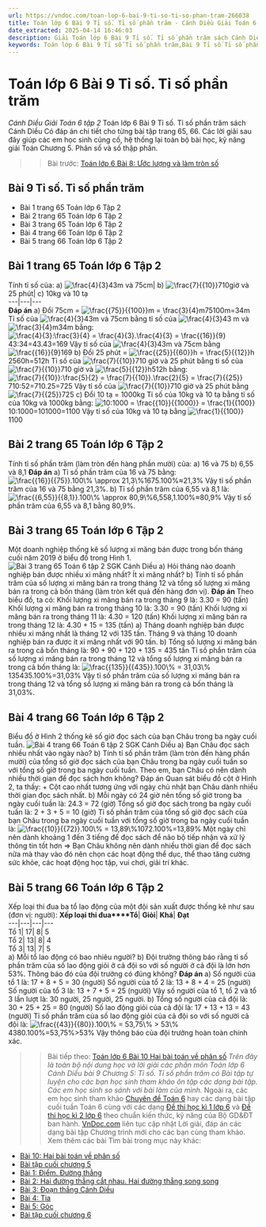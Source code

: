 ```yaml
---
url: https://vndoc.com/toan-lop-6-bai-9-ti-so-ti-so-phan-tram-266038
title: Toán lớp 6 Bài 9 Tỉ số. Tỉ số phần trăm - Cánh Diều Giải Toán 6 tập 2 - VnDoc.com
date_extracted: 2025-04-14 16:46:03
description: Giải Toán lớp 6 Bài 9 Tỉ số. Tỉ số phần trăm sách Cánh Diều tập 2 đầy đủ lời giải cho từng bài tập để các em học sinh củng cố kỹ năng giải Toán.
keywords: Toán lớp 6 Bài 9 Tỉ số Tỉ số phần trăm,Bài 9 Tỉ số Tỉ số phần trăm,toán 6,toán lớp 6,giải toán lớp 6,giải toán 6,toán lớp 6 cánh diều,toán 6 cánh diều,giải toán 6 tập 2 cánh diều,giải toán lớp 6 cánh diều,Bài 9 Tỉ số Tỉ số phần trăm cánh diều,Toán lớp 6 Bài 9 Tỉ số Tỉ số phần trăm cánh diều
---
```


# Toán lớp 6 Bài 9 Tỉ số. Tỉ số phần trăm
 _Cánh Diều Giải Toán 6 tập 2_
Toán lớp 6 Bài 9 Tỉ số. Tỉ số phần trăm sách Cánh Diều Có đáp án chi tiết cho từng bài tập trang 65, 66. Các lời giải sau đây giúp các em học sinh củng cố, hệ thống lại toàn bộ bài học, kỹ năng giải Toán Chương 5. Phân số và số thập phân.
>> Bài trước: [Toán lớp 6 Bài 8: Ước lượng và làm tròn số ](<https://vndoc.com/toan-lop-6-bai-8-uoc-luong-va-lam-tron-so-266037>)
## **Bài 9 Tỉ số. Tỉ số phần trăm**
  * Bài 1 trang 65 Toán lớp 6 Tập 2
  * Bài 2 trang 65 Toán lớp 6 Tập 2
  * Bài 3 trang 65 Toán lớp 6 Tập 2
  * Bài 4 trang 66 Toán lớp 6 Tập 2
  * Bài 5 trang 66 Toán lớp 6 Tập 2

## **Bài 1 trang 65 Toán lớp 6 Tập 2**
Tính tỉ số của:
a\) ![\\frac{4}{3}](https://i.vdoc.vn/data/image/blank.png)43m và 75cm| b\) ![\\frac{7}{{10}}](https://i.vdoc.vn/data/image/blank.png)710giờ và 25 phút| c\) 10kg và 10 tạ  
---|---|---  
**Đáp án**
a\) Đổi 75cm = ![\\frac{{75}}{{100}}m = \\frac{3}{4}m](https://i.vdoc.vn/data/image/blank.png)75100m=34m
Tỉ số của ![\\frac{4}{3}](https://i.vdoc.vn/data/image/blank.png)43m và 75cm bằng tỉ số của ![\\frac{4}{3}](https://i.vdoc.vn/data/image/blank.png)43 m và ![\\frac{3}{4}m](https://i.vdoc.vn/data/image/blank.png)34m bằng:
![\\frac{4}{3}:\\frac{3}{4} = \\frac{4}{3}.\\frac{4}{3} = \\frac{{16}}{9}](https://i.vdoc.vn/data/image/blank.png)43:34=43.43=169
Vậy tỉ số của ![\\frac{4}{3}](https://i.vdoc.vn/data/image/blank.png)43m và 75cm bằng ![\\frac{{16}}{9}](https://i.vdoc.vn/data/image/blank.png)169
b\) Đổi 25 phút = ![\\frac{{25}}{{60}}h = \\frac{5}{{12}}h](https://i.vdoc.vn/data/image/blank.png)2560h=512h
Tỉ số của ![\\frac{7}{{10}}](https://i.vdoc.vn/data/image/blank.png)710 giờ và 25 phút bằng tỉ số của ![\\frac{7}{{10}}](https://i.vdoc.vn/data/image/blank.png)710 giờ và ![\\frac{5}{{12}}h](https://i.vdoc.vn/data/image/blank.png)512h bằng:
![\\frac{7}{{10}}:\\frac{5}{2} = \\frac{7}{{10}}.\\frac{2}{5} = \\frac{7}{{25}}](https://i.vdoc.vn/data/image/blank.png)710:52=710.25=725
Vậy tỉ số của ![\\frac{7}{{10}}](https://i.vdoc.vn/data/image/blank.png)710 giờ và 25 phút bằng ![\\frac{7}{{25}}](https://i.vdoc.vn/data/image/blank.png)725
c\) Đổi 10 tạ = 1000kg
Tỉ số của 10kg và 10 tạ bằng tỉ số của 10kg và 1000kg bằng:
![10:1000 = \\frac{{10}}{{1000}} = \\frac{1}{{100}}](https://i.vdoc.vn/data/image/blank.png)10:1000=101000=1100
Vậy tỉ số của 10kg và 10 tạ bằng ![\\frac{1}{{100}}](https://i.vdoc.vn/data/image/blank.png)1100
## **Bài 2 trang 65 Toán lớp 6 Tập 2**
Tính tỉ số phần trăm \(làm tròn đến hàng phần mười\) của:
a\) 16 và 75
b\) 6,55 và 8,1
**Đáp án**
a\) Tỉ số phần trăm của 16 và 75 bằng:
![\\frac{{16}}{{75}}.100\\%  \\approx 21,3\\%](https://i.vdoc.vn/data/image/blank.png)1675.100%≈21,3%
Vậy tỉ số phần trăm của 16 và 75 bằng 21,3%.
b\) Tỉ số phần trăm của 6,55 và 8,1 là:
![\\frac{{6,55}}{{8,1}}.100\\%  \\approx 80,9\\%](https://i.vdoc.vn/data/image/blank.png)6,558,1.100%≈80,9%
Vậy tỉ số phần trăm của 6,55 và 8,1 bằng 80,9%.
## **Bài 3 trang 65 Toán lớp 6 Tập 2**
Một doanh nghiệp thống kê số lượng xi măng bán được trong bốn tháng cuối năm 2019 ở biểu đồ trong Hình 1.
![Bài 3 trang 65 Toán 6 tập 2 SGK Cánh Diều](https://i.vdoc.vn/data/image/2022/05/22/giai-Bai-3-trang-65-Toan-6-tap-2-SGK-Canh-Dieu.png)
a\) Hỏi tháng nào doanh nghiệp bán được nhiều xi măng nhất? Ít xi măng nhất?
b\) Tính tỉ số phần trăm của số lượng xi măng bán ra trong tháng 12 và tổng số lượng xi măng bán ra trong cả bốn tháng \(làm tròn kết quả đến hàng đơn vị\).
**Đáp án**
Theo biểu đồ, ta có:
Khối lượng xi măng bán ra trong tháng 9 là:
3.30 = 90 \(tấn\)
Khối lượng xi măng bán ra trong tháng 10 là:
3.30 = 90 \(tấn\)
Khối lượng xi măng bán ra trong tháng 11 là:
4.30 = 120 \(tấn\)
Khối lượng xi măng bán ra trong tháng 12 là:
4.30 + 15 = 135 \(tấn\)
a\) Tháng doanh nghiệp bán được nhiều xi măng nhất là tháng 12 với 135 tấn.
Tháng 9 và tháng 10 doanh nghiệp bán ra được ít xi măng nhất với 90 tấn.
b\) Tổng số lượng xi măng bán ra trong cả bốn tháng là:
90 + 90 + 120 + 135 = 435 tấn
Tỉ số phần trăm của số lượng xi măng bán ra trong tháng 12 và tổng số lượng xi măng bán ra trong cả bốn tháng là:
![\\frac{{135}}{{435}}.100\\%  = 31,03\\%](https://i.vdoc.vn/data/image/blank.png)135435.100%=31,03%
Vậy tỉ số phần trăm của số lượng xi măng bán ra trong tháng 12 và tổng số lượng xi măng bán ra trong cả bốn tháng là 31,03%.
## **Bài 4 trang 66 Toán lớp 6 Tập 2**
Biểu đồ ở Hình 2 thống kê số giờ đọc sách của bạn Châu trong ba ngày cuối tuần.
![Bài 4 trang 66 Toán 6 tập 2 SGK Cánh Diều](https://i.vdoc.vn/data/image/2022/05/22/giai-Bai-4-trang-66-Toan-6-tap-2-SGK-Canh-Dieu.png)
a\) Bạn Châu đọc sách nhiều nhất vào ngày nào?
b\) Tính tỉ số phần trăm \(làm tròn đến hàng phần mười\) của tổng số giờ đọc sách của bạn Châu trong ba ngày cuối tuần so với tổng số giờ trong ba ngày cuối tuần. Theo em, bạn Châu có nên dành nhiều thời gian để đọc sách hơn không?
Đáp án
Quan sát biểu đồ cột ở Hình 2, ta thấy:
\+ Cột cao nhất tương ứng với ngày chủ nhật bạn Châu dành nhiều thời gian đọc sách nhất.
b\) Mỗi ngày có 24 giờ nên tổng số giờ trong ba ngày cuối tuần là:
24.3 = 72 \(giờ\)
Tổng số giờ đọc sách trong ba ngày cuối tuần là:
2 + 3 + 5 = 10 \(giờ\)
Tỉ số phần trăm của tổng số giờ đọc sách của bạn Châu trong ba ngày cuối tuần với tổng số giờ trong ba ngày cuối tuần là:
![\\frac{{10}}{{72}}.100\\%  = 13,89\\%](https://i.vdoc.vn/data/image/blank.png)1072.100%=13,89%
Một ngày chỉ nên dành khoảng 1 đến 3 tiếng để đọc sách để não bộ tiếp nhận và xử lý thông tin tốt hơn
=> Bạn Châu không nên dành nhiều thời gian để đọc sách nữa mà thay vào đó nên chọn các hoạt động thể dục, thể thao tăng cường sức khỏe, các hoạt động học tập, vui chơi, giải trí khác.
## **Bài 5 trang 66 Toán lớp 6 Tập 2**
Xếp loại thi đua ba tổ lao động của một đội sản xuất được thống kê như sau \(đơn vị: người\):
**Xếp loại thi đua****Tổ**| **Giỏi**| **Khá**| **Đạt**  
---|---|---|---  
Tổ 1| 17| 8| 5  
Tổ 2| 13| 8| 4  
Tổ 3| 13| 7| 5  
a\) Mỗi tổ lao động có bao nhiêu người?
b\) Đội trưởng thông báo rằng tỉ số phần trăm của số lao động giỏi ở cả đội so với số người ở cả đội là lớn hơn 53%. Thông báo đó của đội trưởng có đúng không?
**Đáp án**
a\) Số người của tổ 1 là: 17 + 8 + 5 = 30 \(người\)
Số người của tổ 2 là: 13 + 8 + 4 = 25 \(người\)
Số người của tổ 3 là: 13 + 7 + 5 = 25 \(người\)
Vậy số người của tổ 1, tổ 2 và tổ 3 lần lượt là: 30 người, 25 người, 25 người.
b\) Tổng số người của cả đội là: 30 + 25 + 25 = 80 \(người\)
Số lao động giỏi của cả đội là: 17 + 13 + 13 = 43 \(người\)
Tỉ số phần trăm của số lao động giỏi của cả đội so với số người cả đội là:
![\\frac{{43}}{{80}}.100\\%  = 53,75\\%  > 53\\%](https://i.vdoc.vn/data/image/blank.png)4380.100%=53,75%>53%
Vậy thông báo của đội trưởng hoàn toàn chính xác.
>> Bài tiếp theo: [Toán lớp 6 Bài 10 Hai bài toán về phân số](<https://vndoc.com/toan-lop-6-bai-10-hai-bai-toan-ve-phan-so-266065>)
 _Trên đây là toàn bộ nội dung học và lời giải các phần môn Toán lớp 6 Cánh Diều bài 9 Chương 5: Tỉ số. Tỉ số phần trăm có Bài tập tự luyện cho các bạn học sinh tham khảo ôn tập các dạng bài tập. Các em học sinh so sánh với bài làm của mình._
Ngoài ra, các em học sinh tham khảo [Chuyên đề Toán 6](<https://vndoc.com/chuyen-de-toan6>) hay các dạng bài tập cuối tuần Toán 6 cùng với các dạng [Đề thi học kì 1 lớp 6](<https://vndoc.com/de-thi-hoc-ki-1-lop6>) và [Đề thi học kì 2 lớp 6](<https://vndoc.com/de-thi-hoc-ki-2-lop6>) theo chuẩn kiến thức, kỹ năng của Bộ GD&ĐT ban hành. [VnDoc.com](<https://vndoc.com/>) liên tục cập nhật Lời giải, đáp án các dạng bài tập Chương trình mới cho các bạn cùng tham khảo.
Xem thêm các bài Tìm bài trong mục này khác:
  * [Bài 10: Hai bài toán về phân số](</toan-lop-6-bai-10-hai-bai-toan-ve-phan-so-266065>)
  * [Bài tập cuối chương 5 ](</toan-lop-6-bai-tap-cuoi-chuong-5-canh-dieu-266072>)
  * [Bài 1: Điểm. Đường thẳng ](</toan-lop-6-bai-1-diem-duong-thang-canh-dieu-266082>)
  * [Bài 2: Hai đường thẳng cắt nhau. Hai đường thẳng song song](</toan-lop-6-bai-2-hai-duong-thang-cat-nhau-hai-duong-thang-song-song-266088>)
  * [Bài 3: Đoạn thẳng Cánh Diều](</toan-lop-6-bai-3-doan-thang-canh-dieu-266096>)
  * [Bài 4: Tia](</toan-lop-6-bai-4-tia-canh-dieu-266101>)
  * [Bài 5: Góc ](</toan-lop-6-bai-5-goc-canh-dieu-266104>)
  * [Bài tập cuối chương 6](</toan-lop-6-bai-tap-cuoi-chuong-6-canh-dieu-266107>)

